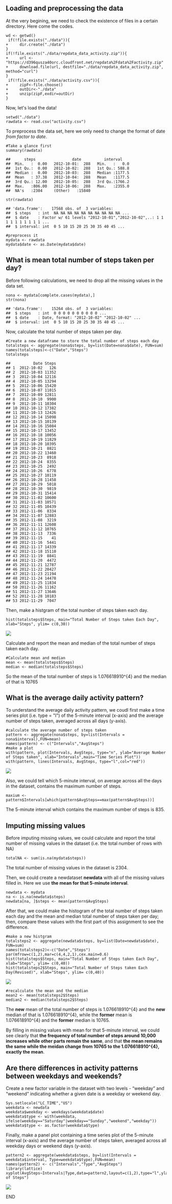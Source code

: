 Loading and preprocessing the data
----------------------------------

At the very begining, we need to check the existence of files in a
certain directory. Here come the codes.

    wd <- getwd()
     if(!file.exists("./data")){
    +     dir.create("./data")  
    }
    if(!file.exists("./data/repdata_data_activity.zip")){
    +     url <- "https://d396qusza40orc.cloudfront.net/repdata%2Fdata%2Factivity.zip"
    +     download.file(url, destfile="./data/repdata_data_activity.zip", method="curl")
    }
     if(!file.exists("./data/activity.csv")){
    +     zipF<-file.choose() 
    +     outDir<-"./data" 
    +     unzip(zipF,exdir=outDir)
    } 

Now, let's load the data!

    setwd("./data")
    rawdata <- read.csv("activity.csv")

To preprocess the data set, here we only need to change the format of
date *from factor to date*.

    #Take a glance first
    summary(rawdata)

    ##      steps                date          interval     
    ##  Min.   :  0.00   2012-10-01:  288   Min.   :   0.0  
    ##  1st Qu.:  0.00   2012-10-02:  288   1st Qu.: 588.8  
    ##  Median :  0.00   2012-10-03:  288   Median :1177.5  
    ##  Mean   : 37.38   2012-10-04:  288   Mean   :1177.5  
    ##  3rd Qu.: 12.00   2012-10-05:  288   3rd Qu.:1766.2  
    ##  Max.   :806.00   2012-10-06:  288   Max.   :2355.0  
    ##  NA's   :2304     (Other)   :15840

    str(rawdata)

    ## 'data.frame':    17568 obs. of  3 variables:
    ##  $ steps   : int  NA NA NA NA NA NA NA NA NA NA ...
    ##  $ date    : Factor w/ 61 levels "2012-10-01","2012-10-02",..: 1 1 1 1 1 1 1 1 1 1 ...
    ##  $ interval: int  0 5 10 15 20 25 30 35 40 45 ...

    #preprocess it
    mydata <- rawdata
    mydata$date <- as.Date(mydata$date)

What is mean total number of steps taken per day?
-------------------------------------------------

Before following calculations, we need to drop all the missing values in
the data set.

    nona <- mydata[complete.cases(mydata),]
    str(nona)

    ## 'data.frame':    15264 obs. of  3 variables:
    ##  $ steps   : int  0 0 0 0 0 0 0 0 0 0 ...
    ##  $ date    : Date, format: "2012-10-02" "2012-10-02" ...
    ##  $ interval: int  0 5 10 15 20 25 30 35 40 45 ...

Now, calculate the total number of steps taken per day.

    #Create a new dataframe to store the total number of steps each day
    totalsteps <- aggregate(nona$steps, by=list(Date=nona$date), FUN=sum)
    names(totalsteps)<-c("Date","Steps")
    totalsteps

    ##          Date Steps
    ## 1  2012-10-02   126
    ## 2  2012-10-03 11352
    ## 3  2012-10-04 12116
    ## 4  2012-10-05 13294
    ## 5  2012-10-06 15420
    ## 6  2012-10-07 11015
    ## 7  2012-10-09 12811
    ## 8  2012-10-10  9900
    ## 9  2012-10-11 10304
    ## 10 2012-10-12 17382
    ## 11 2012-10-13 12426
    ## 12 2012-10-14 15098
    ## 13 2012-10-15 10139
    ## 14 2012-10-16 15084
    ## 15 2012-10-17 13452
    ## 16 2012-10-18 10056
    ## 17 2012-10-19 11829
    ## 18 2012-10-20 10395
    ## 19 2012-10-21  8821
    ## 20 2012-10-22 13460
    ## 21 2012-10-23  8918
    ## 22 2012-10-24  8355
    ## 23 2012-10-25  2492
    ## 24 2012-10-26  6778
    ## 25 2012-10-27 10119
    ## 26 2012-10-28 11458
    ## 27 2012-10-29  5018
    ## 28 2012-10-30  9819
    ## 29 2012-10-31 15414
    ## 30 2012-11-02 10600
    ## 31 2012-11-03 10571
    ## 32 2012-11-05 10439
    ## 33 2012-11-06  8334
    ## 34 2012-11-07 12883
    ## 35 2012-11-08  3219
    ## 36 2012-11-11 12608
    ## 37 2012-11-12 10765
    ## 38 2012-11-13  7336
    ## 39 2012-11-15    41
    ## 40 2012-11-16  5441
    ## 41 2012-11-17 14339
    ## 42 2012-11-18 15110
    ## 43 2012-11-19  8841
    ## 44 2012-11-20  4472
    ## 45 2012-11-21 12787
    ## 46 2012-11-22 20427
    ## 47 2012-11-23 21194
    ## 48 2012-11-24 14478
    ## 49 2012-11-25 11834
    ## 50 2012-11-26 11162
    ## 51 2012-11-27 13646
    ## 52 2012-11-28 10183
    ## 53 2012-11-29  7047

Then, make a histgram of the total number of steps taken each day.

    hist(totalsteps$Steps, main="Total Number of Steps taken Each Day", xlab="Steps", ylim= c(0,30))

![](https://github.com/SafeguardLi/RepData_PeerAssessment1/blob/master/PA1_template/figure-markdown_strict/histgram-1.png)

Calculate and report the mean and median of the total number of steps
taken each day.

    #Calculate mean and median
    mean <- mean(totalsteps$Steps)
    median <- median(totalsteps$Steps)

So the mean of the total number of steps is 1.076618910^{4} and the
median of that is 10765

What is the average daily activity pattern?
-------------------------------------------

To understand the average daily activity pattern, we coudl first make a
time series plot (i.e. type = "l") of the 5-minute interval (x-axis) and
the average number of steps taken, averaged across all days (y-axis).

    #calculate the average number of steps taken
    pattern <- aggregate(nona$steps, by=list(Intervals = nona$interval),FUN=mean)
    names(pattern) <- c("Intervals","AvgSteps")
    #make a plot
    with(pattern, plot(Intervals, AvgSteps, type="n", ylab="Average Number of Steps taken", xlab="Intervals",main="Time Series Plot"))
    with(pattern, lines(Intervals, AvgSteps, type="l",col="red"))

![](https://github.com/SafeguardLi/RepData_PeerAssessment1/blob/master/PA1_template/figure-markdown_strict/timeplot-1.png)

Also, we could tell which 5-minute interval, on average across all the
days in the dataset, contains the maximum number of steps.

    maxium <- pattern$Intervals[which(pattern$AvgSteps==max(pattern$AvgSteps))]

The 5-minute interval which contains the maximum number of steps is 835.

Imputing missing values
-----------------------

Before imputing missing values, we could calculate and report the total
number of missing values in the dataset (i.e. the total number of rows
with NA)

    totalNA <- sum(is.na(mydata$steps))

The total number of missing values in the dataset is 2304.

Then, we could create a newdataset **newdata** with all of the missing
values filled in. Here we use **the mean for that 5-minute interval**.

    newdata <- mydata
    na <- is.na(newdata$steps)
    newdata[na, ]$steps <- mean(pattern$AvgSteps)

After that, we could make the histogram of the total number of steps
taken each day and the mean and median total number of steps taken per
day; then, compare these values with the first part of this assignment
to see the difference.

    #make a new histgram
    totalsteps2 <- aggregate(newdata$steps, by=list(Date=newdata$date), FUN=sum)
    names(totalsteps2)<-c("Date","Steps")
    par(mfrow=c(1,2),mar=c(4,4,2,1),cex.main=0.6)
    hist(totalsteps$Steps, main="Total Number of Steps taken Each Day", xlab="Steps", ylim= c(0,40))
    hist(totalsteps2$Steps, main="Total Number of Steps taken Each Day(Revised)", xlab="Steps", ylim= c(0,40))

![](https://github.com/SafeguardLi/RepData_PeerAssessment1/blob/master/PA1_template/figure-markdown_strict/compare-1.png)

    #recalculate the mean and the median
    mean2 <- mean(totalsteps2$Steps)
    median2 <- median(totalsteps2$Steps)

The **new** mean of the total number of steps is 1.076618910^{4} and the
**new** median of that is 1.076618910^{4}, while the **former** mean is
1.076618910^{4} and the **former** median is 10765.

By filling in missing values with mean for that 5-minute interval, we
could see clearly that **the frequency of total number of steps around
10,000 increases while other parts remain the same**, and that **the
mean remains the same while the meidan change from 10765 to the
1.076618910^{4}, exactly the mean**.

Are there differences in activity patterns between weekdays and weekends?
-------------------------------------------------------------------------

Create a new factor variable in the dataset with two levels - “weekday”
and “weekend” indicating whether a given date is a weekday or weekend
day.

    Sys.setlocale("LC_TIME","US")
    weekdata <- newdata
    weekdata$weekday <- weekdays(weekdata$date)
    weekdata$type <- with(weekdata, ifelse(weekday=="Saturday"|weekday=="Sunday","weekend","weekday"))
    weekdata$type <- as.factor(weekdata$type)

Finally, make a panel plot containing a time series plot of the 5-minute
interval (x-axis) and the average number of steps taken, averaged across
all weekday days or weekend days (y-axis).

    pattern2 <- aggregate(weekdata$steps, by=list(Intervals = weekdata$interval, Type=weekdata$type),FUN=mean)
    names(pattern2) <- c("Intervals","Type","AvgSteps")
    library(lattice)
    xyplot(AvgSteps~Intervals|Type,data=pattern2,layout=c(1,2),type="l",ylab="Number of Steps")

![](https://github.com/SafeguardLi/RepData_PeerAssessment1/blob/master/PA1_template/figure-markdown_strict/plot2-1.png)

END
